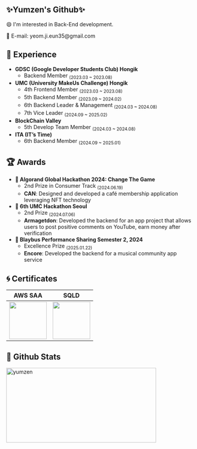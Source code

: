 
<div align="left">
  <h2>✨Yumzen's Github✨</h2>
  <p>😄 I'm interested in Back-End development.</p>
  <p>📧 E-mail: yeom.ji.eun35@gmail.com</p>

<h2>🚀 Experience</h2>
<p align="left" style="font-size: 14px;">
<ul>
  <li>
    <strong>GDSC (Google Developer Students Club) Hongik</strong>  
    <ul>
      <li>Backend Member <sub>(2023.03 ~ 2023.08)</sub></li>
    </ul>
  </li>
  <li>
    <strong>UMC (University MakeUs Challenge) Hongik</strong>  
    <ul>
      <li>4th Frontend Member <sub>(2023.03 ~ 2023.08)</sub></li>
      <li>5th Backend Member <sub>(2023.09 ~ 2024.02)</sub></li>
      <li>6th Backend Leader & Management <sub>(2024.03 ~ 2024.08)</sub></li>
      <li>7th Vice Leader <sub>(2024.09 ~ 2025.02)</sub></li>
    </ul>
  </li>
  <li>
    <strong>BlockChain Valley</strong>  
    <ul>
      <li>5th Develop Team Member <sub>(2024.03 ~ 2024.08)</sub></li>
    </ul>
  </li>
  <li>
    <strong>ITA (IT’s Time)</strong>  
    <ul>
      <li>6th Backend Member <sub>(2024.09 ~ 2025.01)</sub></li>
    </ul>
  </li>
</ul>
</p>

<h2>🏆 Awards</h2>
  <ul>
    <li>
      <strong>🏅 Algorand Global Hackathon 2024: Change The Game</strong>  
      <ul>
        <li>2nd Prize in Consumer Track <sub>(2024.06.19)</sub></li>
        <li><strong>CAN</strong>: Designed and developed a café membership application leveraging NFT technology</li>
      </ul>
    </li>
    <li>
      <strong>🏅 6th UMC Hackathon Seoul</strong>  
      <ul>
        <li>2nd Prize <sub>(2024.07.06)</sub></li>
        <li><strong>Armagetdon</strong>: Developed the backend for an app project that allows users to post positive comments on YouTube, earn money after verification</li>
      </ul>
    </li>
    <li>
      <strong>🏅 Blaybus Performance Sharing Semester 2, 2024</strong>  
      <ul>
        <li>Excellence Prize <sub>(2025.01.22)</sub></li>
        <li><strong>Encore</strong>: Developed the backend for a musical community app service</li>
      </ul>
    </li>
  </ul>

  <h2>🌀 Certificates</h2>
  
  | AWS SAA                                   | SQLD                                   |
  |------------------------------------------|----------------------------------------|
  | <a href="https://www.credly.com/badges/7e58e66e-9767-48d5-9a86-a705a2271001/public_url"><img src="https://github.com/user-attachments/assets/fb6100ae-f68d-42d1-8bdf-c933333bb47c" width="100"/></a> |<img src ="https://github.com/user-attachments/assets/67736698-d378-4724-9161-19cc4b298ddc" width="100"/> |


  <h2>🫧 Github Stats</h2>
  <p><img align="center" width="400" height="200" src="https://github-readme-stats.vercel.app/api?username=yumzen&count_private=true&custom_title=Yumzen's&nbsp;github&nbsp;💭&bg_color=30,92a8d1,f7cac9&title_color=fff&text_color=fff" alt="yumzen" /></p>
</div>
